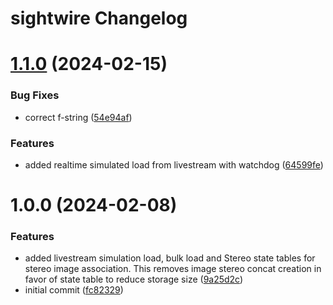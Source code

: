 # sightwire Changelog

# [1.1.0](http://bitbucket.org/compas-sw/sightwire/compare/v1.0.0...v1.1.0) (2024-02-15)


### Bug Fixes

* correct f-string ([54e94af](http://bitbucket.org/compas-sw/sightwire/commits/54e94af5111bf1249abcc0be926d8165fbc8ec9a))


### Features

* added realtime simulated load from livestream with watchdog ([64599fe](http://bitbucket.org/compas-sw/sightwire/commits/64599fee4eef894a4ec41043173a5fab08df79ce))

# 1.0.0 (2024-02-08)


### Features

* added livestream simulation load, bulk load and Stereo state tables for stereo image association. This removes image stereo concat creation in favor of state table to reduce storage size ([9a25d2c](http://bitbucket.org/compas-sw/sightwire/commits/9a25d2c750bf46e0ce872ca772c3ed233d9faae0))
* initial commit ([fc82329](http://bitbucket.org/compas-sw/sightwire/commits/fc8232985ef8824994c076a4a73cf7f8ffc19ade))
